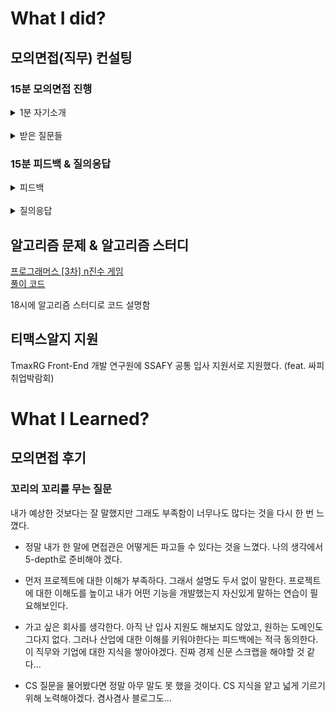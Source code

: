 # What I did?

## 모의면접(직무) 컨설팅

### 15분 모의면접 진행

<details>
  <summary>1분 자기소개</summary>
  <div>
  안녕하세요. 프론트엔드 직무에 지원한 임지은입니다.
  대학 시절 게임콘텐츠학과를 전공하면서 Java 언어의 기초 지식을 배우고 다양한 개발 분야에 도전했습니다. 
  그 중 프론트엔드에 관심이 생겨 졸업 후 삼성청년SW아카데미에 입과했고 Spring Framework와 Vue.js를 배우며 웹 개발자의 역량을 키웠습니다. 또한 6개월간 3개의 프로젝트를 개발하면서 React와 Typescript의 숙련도를 높일 수 있었습니다.
  이러한 경험을 바탕으로 학습과 도전을 멈추지 않고, 사용자를 위해 고민하는 개발자가 되겠습니다. 감사합니다.
  </div>
</details>

<br/>

<details>
  <summary>받은 질문들</summary>
  <div>
    <div>
      <h3>1. 1분 자기소개</h3>
    </div>
    <div>
      <h3>2. 프론트엔드를 하게 된 계기</h3>
      <div>
      다양한 경험에서 공통적으로 보이는 것이 사용자 상호작용
      사용자 경험을 중시하는 프론트엔드 직무가 적성에 맞다고 생각함
      </div>
    </div>
    <div>
      <h3>3. 도메인은 어디?</h3>
      <div>
      정하지 못함. 영상물/웹툰
      </div>
    </div>
    <div>
      <h3>4. 가장 자신 있었던 프로젝트 소개, 역할을 뭐였는지</h3>
      <div>
      숏토리얼 설명, 연습모드 설명
      </div>
    </div>
    <div>
      <h3>5. 모션캡처라고 하셨는데 어떤 기능이었는지 더 자세히</h3>
      <div>
      모션캡처를 이용한 기능 설명
      </div>
    </div>
    <div>
      <h3>6. 모션 기능 잘 되었는지? 사용자 피드백이 있었는지? 문제 해결한 거 있는지?</h3>
      <div>
      개발기간이 짧아 실사용자 피드백은 받지 못했다고 말함.
    대신 모션 버튼 기능을 개발자끼리의 테스트를 통해 추가한 기획이라고 설명
      </div>
    </div>
    <div>
      <h3>7. 가장 자신있는 기술</h3>
      <div>
      리액트, 3번 프로젝트한 거 말함
      </div>
    </div>
    <div>
      <h3>8. 왜 리액트인지?</h3>
      <div>
      바닐라만 하다가 SPA 만나서 굉장히 좋았음. Vue보단 JS 많이 쓰는 React가 더 익숙
      </div>
    </div>
    <div>
      <h3>9. 자신의 강점</h3>
      <div>
      의사소통 능력, 문서화 능력 - 노션, 지라 이런 거 일정 관리 잘 함
      </div>
    </div>
    <div>
      <h3>10. 그런 일정 관리할 때 갈등은 없었는지?</h3>
      <div>
      문제가 발생하면 데일리 스크럼 때 다같이 붙어서 문제해결하는 분위기 만듬
      </div>
    </div>
    <div>
      <h3>11. 관리와 기획 중 무엇이 자기와 잘 맞는지?</h3>
      <div>관리</div>
    </div>
    <div>
      <h3>12. 기획에 대한 자신의 생각</h3>
      <div>
      기능의 불편함을 고민하지만 전체적인 서비스 기획은 잘 못함 -> 기획을 잘한다 못한다를 물어본 것은 아니었다. 기획을 어떻게 생각하는지에 대해 물어본 것. 기획은 다른 사람을 설득하고 PT 하는 일이다.
      내가 기획에 대한 정의를 잘못 알고 있었던 것 같다.
      </div>
    </div>
  </div> 
</details>

### 15분 피드백 & 질의응답

<details>
  <summary>피드백</summary>
  <div>
    <h3>구체성이 필요</h3>
    <div>어떤 기업에 지원할 것인지, 도메인에 대한 지식</div>
  </div>
</details>

<br/>

<details>
  <summary>질의응답</summary>
   <div>
    <h3>1분 자기소개에 기술 나열하는 것은 별로?</h3>
    <div>채용공고에 맞춤형</div>
  </div>
  <div>
    <h3>프로젝트에 맞는 도메인을 선택?</h3>
    <div>분야에 대한 관심, 스토리</div>
    <div>산업에 대한 이해 -> 지원동기</div>
  </div>
</details>

## 알고리즘 문제 & 알고리즘 스터디

[프로그래머스 [3차] n진수 게임](https://school.programmers.co.kr/learn/courses/30/lessons/17687)  
[풀이 코드](https://github.com/lemam/Algo/blob/924e29aaddd58288844591d6cb801a9d1788c0f8/Java/src/Programmers/Pro_3%EC%B0%A8_n%EC%A7%84%EC%88%98_%EA%B2%8C%EC%9E%84.java)

18시에 알고리즘 스터디로 코드 설명함

## 티맥스알지 지원

TmaxRG Front-End 개발 연구원에 SSAFY 공통 입사 지원서로 지원했다. (feat. 싸피 취업박람회)

# What I Learned?

## 모의면접 후기

### 꼬리의 꼬리를 무는 질문

내가 예상한 것보다는 잘 말했지만 그래도 부족함이 너무나도 많다는 것을 다시 한 번 느꼈다.

- 정말 내가 한 말에 면접관은 어떻게든 파고들 수 있다는 것을 느꼈다. 나의 생각에서 5-depth로 준비해야 겠다.

- 먼저 프로젝트에 대한 이해가 부족하다. 그래서 설명도 두서 없이 말한다. 프로젝트에 대한 이해도를 높이고 내가 어떤 기능을 개발했는지 자신있게 말하는 연습이 필요해보인다.

- 가고 싶은 회사를 생각한다. 아직 난 입사 지원도 해보지도 않았고, 원하는 도메인도 그다지 없다. 그러나 산업에 대한 이해를 키워야한다는 피드백에는 적극 동의한다. 이 직무와 기업에 대한 지식을 쌓아야겠다. 진짜 경제 신문 스크랩을 해야할 것 같다...

- CS 질문을 물어봤다면 정말 아무 말도 못 했을 것이다. CS 지식을 얕고 넓게 기르기 위해 노력해야겠다. 겸사겸사 블로그도...
